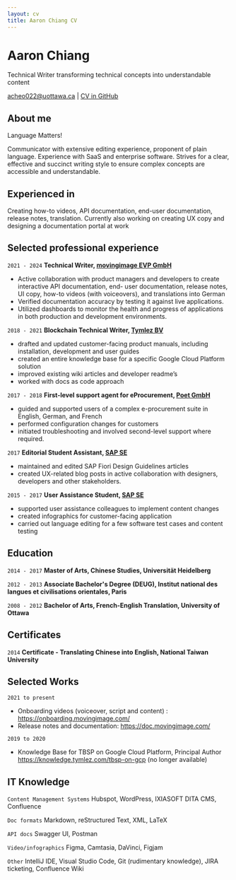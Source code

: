 ```yaml
---
layout: cv
title: Aaron Chiang CV
---
```

# Aaron Chiang
Technical Writer transforming technical concepts into understandable content

<div id="webaddress">
<a href="acheo022@uottawa.ca">acheo022@uottawa.ca</a>
| <a href="https://acheo022.github.io/markdown-cv-1/">CV in GitHub</a>
</div>

## About me

Language Matters!

Communicator with extensive editing experience, proponent of plain language. Experience with SaaS and enterprise software.
Strives for a clear, effective and succinct writing style to ensure complex concepts are accessible and understandable.

## Experienced in

Creating how-to videos, API documentation, end-user documentation, release notes, translation.
Currently also working on creating UX copy and designing a documentation portal at work

## Selected professional experience

`2021 - 2024`
__Technical Writer, <u>movingimage EVP GmbH</u>__
- Active collaboration with product managers and developers to create interactive API documentation, end-
user documentation, release notes, UI copy, how-to videos (with voiceovers), and translations into German
- Verified documentation accuracy by testing it against live applications.
- Utilized dashboards to monitor the health and progress of applications in both production and development environments.

`2018 - 2021`
__Blockchain Technical Writer, <u>Tymlez BV</u>__
- drafted and updated customer-facing product manuals, including installation, development and user guides
- created an entire knowledge base for a specific Google Cloud Platform solution
- improved existing  wiki articles and developer readme’s
- worked with docs as code approach

`2017 - 2018`
__First-level support agent for eProcurement, <u>Poet GmbH</u>__
- guided and supported users of a complex e-procurement suite in English, German, and French
- performed configuration changes for customers
- initiated troubleshooting and involved second-level support where required.

`2017`
__Editorial Student Assistant, <u>SAP SE</u>__
- maintained and edited SAP Fiori Design Guidelines articles
- created UX-related blog posts in active collaboration with designers, developers and other stakeholders.

`2015 - 2017`
__User Assistance Student, <u>SAP SE</u>__
- supported user assistance colleagues to implement content changes
- created infographics for customer-facing application
- carried out language editing for a few software test cases and content testing

## Education
`2014 - 2017`
__Master of Arts, Chinese Studies, Universität Heidelberg__

`2012 - 2013`
__Associate Bachelor's Degree (DEUG), Institut national des langues et civilisations orientales, Paris__

`2008 - 2012`
__Bachelor of Arts, French-English Translation, University of Ottawa__

## Certificates

`2014`
__Certificate - Translating Chinese into English, National Taiwan University__

## Selected Works

`2021 to present`
- Onboarding videos (voiceover, script and content) : https://onboarding.movingimage.com/
- Release notes and documentation: https://doc.movingimage.com/

`2019 to 2020`
- Knowledge Base for TBSP on Google Cloud Platform, Principal Author
  https://knowledge.tymlez.com/tbsp-on-gcp (no longer available)


## IT Knowledge

`Content Management Systems`
Hubspot, WordPress, IXIASOFT DITA CMS, Confluence

`Doc formats`
Markdown, reStructured Text, XML, LaTeX

`API docs`
Swagger UI, Postman

`Video/infographics`
Figma, Camtasia, DaVinci, Figjam

`Other`
IntelliJ IDE, Visual Studio Code, Git (rudimentary knowledge), JIRA ticketing, Confluence Wiki


<!-- ### Footer

Last updated: May 2013 -->





